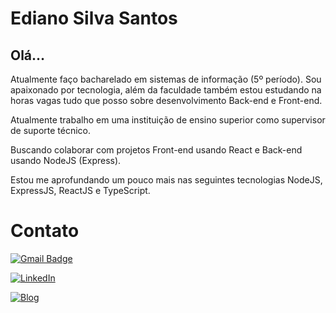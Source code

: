 # Ediano Silva Santos

## Olá…

Atualmente faço bacharelado em sistemas de informação (5º período). Sou apaixonado por tecnologia, além da faculdade também estou estudando na horas vagas tudo que posso sobre desenvolvimento Back-end e Front-end.

Atualmente trabalho em uma instituição de ensino superior como supervisor de suporte técnico.

Buscando colaborar com projetos Front-end usando React e Back-end usando NodeJS (Express).

Estou me aprofundando um pouco mais nas seguintes tecnologias NodeJS, ExpressJS, ReactJS e TypeScript.

# Contato

[![Gmail Badge](https://img.shields.io/badge/Gmail-ess.ediano%40gmail.com-red)](mailto:ess.ediano@gmail.com)

[![LinkedIn](https://img.shields.io/badge/LinkedIn-https%3A%2F%2Fwww.linkedin.com%2Fin%2Fediano-blue)](https://www.linkedin.com/in/ediano)

[![Blog](https://img.shields.io/badge/Blog-https%3A%2F%2Finsideblock.com-blue)](https://insideblock.com)

